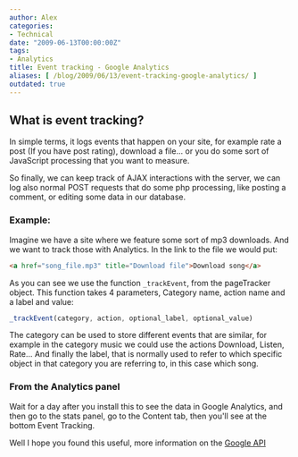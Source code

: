```yaml
---
author: Alex
categories:
- Technical
date: "2009-06-13T00:00:00Z"
tags:
- Analytics
title: Event tracking - Google Analytics
aliases: [ /blog/2009/06/13/event-tracking-google-analytics/ ]
outdated: true
---
```


## What is event tracking?

In simple terms, it logs events that happen on your site, for example rate a post (If you have post rating), download a file... or you do some sort of JavaScript processing that you want to measure.

So finally, we can keep track of AJAX interactions with the server, we can log also normal POST requests that do some php processing, like posting a comment, or editing some data in our database.

### Example:

Imagine we have a site where we feature some sort of mp3 downloads. And we want to track those with Analytics. In the link to the file we would put:

``` html
<a href="song_file.mp3" title="Download file">Download song</a>
```

As you can see we use the function `_trackEvent`, from the pageTracker object. This function takes 4 parameters, Category name, action name and a label and value:

``` javascript
_trackEvent(category, action, optional_label, optional_value)
``` 

The category can be used to store different events that are similar, for example in the category music we could use the actions Download, Listen, Rate... And finally the label, that is normally used to refer to which specific object in that category you are referring to, in this case which song.

### From the Analytics panel

Wait for a day after you install this to see the data in Google Analytics, and then go to the stats panel, go to the Content tab, then you\'ll see at the bottom Event Tracking.

Well I hope you found this useful, more information on the [Google API][4]

 [4]: http://www.code.google.com/apis/analytics/docs/tracking/eventTrackerGuide.html
